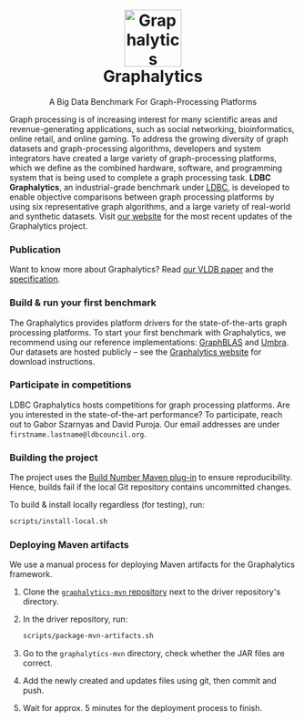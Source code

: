 <h1 align="center">
    <img src="https://graphalytics.org/assets/cube-overview.png" width="100" alt="Graphalytics">
    <br>
    Graphalytics
</h1>
<p align="center">
    A Big Data Benchmark For Graph-Processing Platforms
</p>

Graph processing is of increasing interest for many scientific areas and revenue-generating applications, such as social networking, bioinformatics, online retail, and online gaming. To address the growing diversity of graph datasets and graph-processing algorithms, developers and system integrators have created a large variety of graph-processing platforms, which we define as the combined hardware, software, and programming system that is being used to complete a graph processing task. **LDBC Graphalytics**, an industrial-grade benchmark under [LDBC](https://ldbcouncil.org), is developed to enable objective comparisons between graph processing platforms by using six representative graph algorithms, and a large variety of real-world and synthetic datasets. Visit [our website](https://ldbcouncil.org/benchmarks/graphalytics/) for the most recent updates of the Graphalytics project.

### Publication

Want to know more about Graphalytics? Read [our VLDB paper](https://www.vldb.org/pvldb/vol9/p1317-iosup.pdf) and the [specification](https://github.com/ldbc/ldbc_graphalytics_docs).

### Build & run your first benchmark

The Graphalytics provides platform drivers for the state-of-the-arts graph processing platforms. To start your first benchmark with Graphalytics, we recommend using our reference implementations:
[GraphBLAS](https://github.com/ldbc/ldbc_graphalytics_platforms_graphblas) and
[Umbra](https://github.com/ldbc/ldbc_graphalytics_platforms_umbra).
Our datasets are hosted publicly – see the [Graphalytics website](https://ldbcouncil.org/benchmarks/graphalytics/) for download instructions.

### Participate in competitions

LDBC Graphalytics hosts competitions for graph processing platforms. Are you interested in the state-of-the-art performance? To participate, reach out to Gabor Szarnyas and David Puroja. Our email addresses are under `firstname.lastname@ldbcouncil.org`.

### Building the project

The project uses the [Build Number Maven plug-in](https://www.mojohaus.org/buildnumber-maven-plugin/) to ensure reproducibility. Hence, builds fail if the local Git repository contains uncommitted changes.

To build & install locally regardless (for testing), run:

```bash
scripts/install-local.sh
```

### Deploying Maven artifacts

We use a manual process for deploying Maven artifacts for the Graphalytics framework.

1. Clone the [`graphalytics-mvn` repository](https://github.com/ldbc/graphalytics-mvn) next to the driver repository's directory.

2. In the driver repository, run:

    ```bash
    scripts/package-mvn-artifacts.sh
    ```

3. Go to the `graphalytics-mvn` directory, check whether the JAR files are correct.

4. Add the newly created and updates files using git, then commit and push.

5. Wait for approx. 5 minutes for the deployment process to finish.

